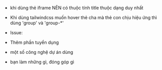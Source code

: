- khi dùng thẻ iframe NÊN có thuộc tính title thuộc dạng duy nhất

- Khi dùng tailwindcss muốn hover thẻ cha mà thẻ con chịu hiệu ứng thì dùng 'group' và 'group-\*'

<meta http-equiv="Content-Security-Policy" content="upgrade-insecure-requests">

- Issue:
+ Thêm phần tuyển dụng

+ một số công nghệ dự án dùng
+ bạn làm những gì, đóng góp gì